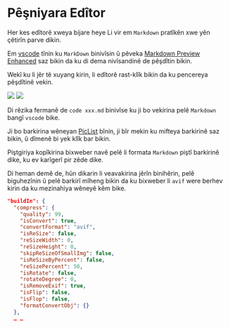 # Pêşniyara Edîtor

Her kes edîtorê xweya bijare heye Li vir em `Markdown` pratîkên xwe yên çêtirîn parve dikin.

Em [vscode](https://code.visualstudio.com/) tînin ku `MarkDown` binivîsin û pêveka [Markdown Preview Enhanced](https://marketplace.visualstudio.com/items?itemName=shd101wyy.markdown-preview-enhanced) saz bikin da ku di dema nivîsandinê de pêşdîtin bikin.

Wekî ku li jêr tê xuyang kirin, li edîtorê rast-klîk bikin da ku pencereya pêşdîtinê vekin.

![](https://p.3ti.site/1720775216.avif)
![](https://p.3ti.site/1720775043.avif)

Di rêzika fermanê de `code xxx.md` binivîse ku ji bo vekirina pelê `Markdown` bangî `vscode` bike.

Ji bo barkirina wêneyan [PicList](https://github.com/Kuingsmile/PicList) bînin, ji bîr mekin ku mifteya barkirinê saz bikin, û dîmenê bi yek klîk bar bikin.

Piştgiriya kopîkirina bixweber navê pelê li formata `Markdown` piştî barkirinê dike, ku ev karîgerî pir zêde dike.

Di heman demê de, hûn dikarin li veavakirina jêrîn binihêrin, pelê biguhezînin û pelê barkirî mîheng bikin da ku bixweber li `avif` were berhev kirin da ku mezinahiya wêneyê kêm bike.

```json
"buildIn": {
  "compress": {
    "quality": 99,
    "isConvert": true,
    "convertFormat": "avif",
    "isReSize": false,
    "reSizeWidth": 0,
    "reSizeHeight": 0,
    "skipReSizeOfSmallImg": false,
    "isReSizeByPercent": false,
    "reSizePercent": 50,
    "isRotate": false,
    "rotateDegree": 0,
    "isRemoveExif": true,
    "isFlip": false,
    "isFlop": false,
    "formatConvertObj": {}
  },
  … …
```
